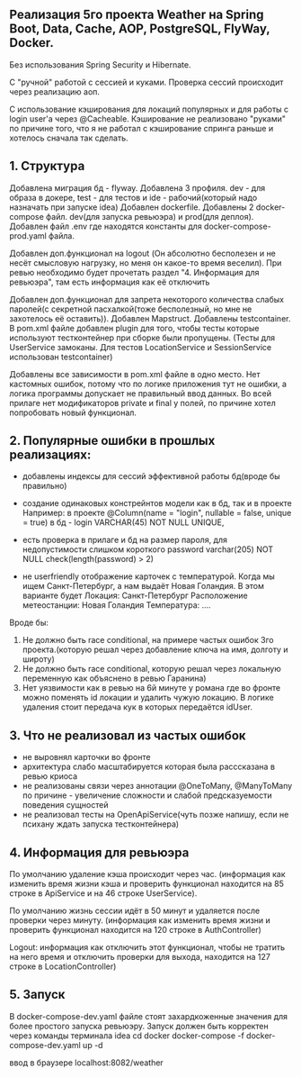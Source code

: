 ## Реализация 5го проекта Weather на Spring Boot, Data, Cache, AOP, PostgreSQL, FlyWay, Docker.
Без использования Spring Security и Hibernate.

С "ручной" работой c сессией и куками. Проверка сессий происходит через реализацию аоп.

С использование кэширования для локаций популярных и для работы с login user'а через @Cacheable.
Кэширование не реализовано "руками" по причине того, что я не работал с кэширование спринга раньше и хотелось сначала так сделать.


## 1. Структура

Добавлена миграция бд - flyway.
Добавлена 3 профиля. dev - для образа в докере, test - для тестов и ide - рабочий(который надо назначать при запуске idea)
Добавлен dockerfile.
Добавлены 2 docker-compose файл. dev(для запуска ревьюэра) и prod(для деплоя).
Добавлен файл .env где находятся константы для docker-compose-prod.yaml файла.

Добавлен доп.функционал на logout
(Он абсолютно бесполезен и не несёт смысловую нагрузку, но меня он какое-то время веселил).
При ревью необходимо будет прочетать раздел "4. Информация для ревьюэра", там есть информация как её отключить

Добавлен доп.функционал для запрета некоторого количества слабых паролей(с секретной пасхалкой(тоже бесполезный, но мне не захотелось её оставить)).
Добавлен Mapstruct.
Добавлены testcontainer. В pom.xml файле добавлен plugin для того, чтобы тесты которые используют тестконтейнер при сборке были пропущены.
(Тесты для UserService замоканы. Для тестов LocationService и SessionService использован testcontainer)

Добавлены все зависимости в pom.xml файле в одно место.
Нет кастомных ошибок, потому что по логике приложения тут не ошибки, а логика программы допускает не правильный ввод данных.
Во всей прилаге нет модификаторов private и final у полей, по причине хотел попробовать новый функционал.



## 2. Популярные ошибки в прошлых реализациях:
- добавлены индексы для сессий эффективной работы бд(вроде бы правильно)

- создание одинаковых констрейнтов модели как в бд, так и в проекте 
Например: 
в проекте   @Column(name = "login", nullable = false, unique = true)
в бд - login VARCHAR(45) NOT NULL UNIQUE,

- есть проверка в прилаге и бд на размер пароля, для недопустимости слишком короткого
password varchar(205) NOT NULL check(length(password) > 2)

- не userfriendly отображение карточек с температурой. Когда мы ищем Санкт-Петербург, а нам выдаёт Новая Голандия.
В этом варианте будет 
Локация: Санкт-Петербург
Расположение метеостанции: Новая Голандия
Температура: ....

Вроде бы:
1. Не должно быть race conditional, на примере частых ошибок 3го проекта.(которую решал через добавление ключа
на имя, долготу и широту)
2. Не должно быть race conditional, которую решал через локальную переменную как объяснено в ревью Гаранина) 
3. Нет уязвимости как в ревью на 6й минуте у романа где во фронте можно поменять id локации и удалить чужую локацию. 
В логике удаления стоит передача кук в которых передаётся idUser.



## 3. Что не реализовал из частых ошибок
- не выровнял карточки во фронте
- архитектура слабо масштабируется которая была расссказана в ревью криоса
- не реализованы связи через аннотации @OneToMany, @ManyToMany
по причине - увеличение сложности и слабой предсказуемости поведения сущностей
- не реализовал тесты на OpenApiService(чуть позже напишу, если не психану ждать запуска тестконтейнера)



## 4. Информация для ревьюэра
По умолчанию удаление кэша происходит через час.
(информация как изменить время жизни кэша и проверить функционал находится на 85 строке в ApiService и на 46 строке UserService).

По умолчанию жизнь сессии идёт в 50 минут и удаляется после проверки через минуту.
(информация как изменить время жизни и проверить функционал находится на 120 строке в AuthController)

Logout: информация как отключить этот функционал, 
чтобы не тратить на него время и отключить проверки для выхода, находится на 127 строке в LocationController)


## 5. Запуск
В docker-compose-dev.yaml файле стоят захардкоженные значения для более простого запуска ревьюэру.
Запуск должен быть корректен через команды терминала idea
cd docker
docker-compose -f docker-compose-dev.yaml up -d

ввод в браузере 
localhost:8082/weather
